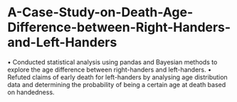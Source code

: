 # A-Case-Study-on-Death-Age-Difference-between-Right-Handers-and-Left-Handers
• Conducted statistical analysis using pandas and Bayesian methods to explore the age difference between right-handers and left-handers. • Refuted claims of early death for left-handers by analysing age distribution data and determining the probability of being a certain age at death based on handedness.
